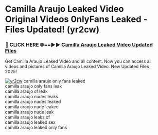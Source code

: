 # Camilla Araujo Leaked Video Original Videos 0nlyFans Leaked - Files Updated! (yr2cw)

<h3>🔴 CLICK HERE 🌐==►► <a href="https://tinyurl.com/2wckxsce" rel="nofollow">Camilla Araujo Leaked Video Updated Files</a></h3>

Get Camilla Araujo Leaked Video and all content. Now you can access all videos and pictures of Camilla Araujo Leaked Video. New Updated Files 2025!

[![yr2cw](https://i.imgur.com/AFduVYN.gif)](https://tinyurl.com/2wckxsce)
camilla araujo only fans leaked<br>
camilla araujo only fans leak<br>
camilla araujo of leak<br>
camilla araujo nudes leaks<br>
camilla araujo nudes leaked<br>
camilla araujo nude leaked<br>
camilla araujo nude leak<br>
camilla araujo leaks of<br>
camilla araujo leaked sex<br>
camilla araujo leaked only fans